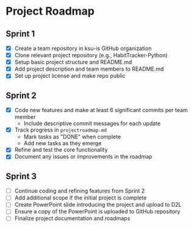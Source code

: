 # Project Roadmap

## Sprint 1
- [x] Create a team repository in ksu-is GitHub organization
- [x] Clone relevant project repository (e.g., HabitTracker-Python)
- [x] Setup basic project structure and README.md
- [x] Add project description and team members to README.md
- [x] Set up project license and make repo public

## Sprint 2
- [X] Code new features and make at least 6 significant commits per team member
  - Include descriptive commit messages for each update
- [X] Track progress in `projectroadmap.md`
  - Mark tasks as "DONE" when complete
  - Add new tasks as they emerge
- [X] Refine and test the core functionality
- [X] Document any issues or improvements in the roadmap

## Sprint 3
- [ ] Continue coding and refining features from Sprint 2
- [ ] Add additional scope if the initial project is complete
- [ ] Create PowerPoint slide introducing the project and upload to D2L
- [ ] Ensure a copy of the PowerPoint is uploaded to GitHub repository
- [ ] Finalize project documentation and roadmaps
